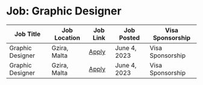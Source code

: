# Job: Graphic Designer

| Job Title | Job Location | Job Link | Job Posted | Visa Sponsorship |
| --- | --- | --- | --- | --- |
| Graphic Designer | Gzira, Malta | [Apply](https://join.com/companies/platingaming/8184149-graphic-designer) | June 4, 2023 | Visa Sponsorship |
| Graphic Designer | Gzira, Malta | [Apply](https://join.com/companies/platingaming/8184149-graphic-designer) | June 4, 2023 | Visa Sponsorship |

